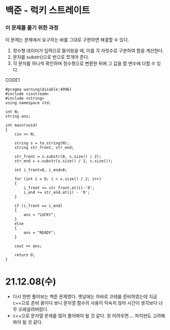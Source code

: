 # 백준 - 럭키 스트레이트

### 이 문제를 풀기 위한 과정
이 문제는 문제에서 요구하는 바를 그대로 구현하면 해결할 수 있다.
1. 정수형 데이터가 입력으로 들어왔을 때, 이를 각 자릿수로 구분하여 합을 계산한다.
2. 문자를 substr()으로 반으로 쪼개어 준다.
3. 각 문자를 하니씩 확인하며 정수형으로 변환한 뒤에 그 값을 합 변수에 더할 수 있다.

CODE1

    #pragma warning(disable:4996)
    #include <iostream>
    #include <string>
    using namespace std;

    int N;
    string ans;

    int main(void) 
    {
        cin >> N;

        string s = to_string(N);
        string str_front, str_end;
        
        str_front = s.substr(0, s.size() / 2);
        str_end = s.substr(s.size() / 2, s.size());
        
        int i_front=0, i_end=0;

        for (int i = 0; i < s.size() / 2; i++)
        {
            i_front += str_front.at(i)-'0';
            i_end += str_end.at(i) - '0';
        }

        if (i_front == i_end)
        {
            ans = "LUCKY";
        }
        else
        {
            ans = "READY";
        }

        cout << ans;

        return 0;
    }


# 21.12.08(수)
* 다시 한번 풀어보는 백준 문제였다. 옛날에는 자바로 코테를 준비하였는데 지금 c++으로 준비 중이다 보니 문자열 함수의 사용이 익숙치 않아 시간이 생각보다 너무 오래걸려버렸다.
* c++으로 문자열 문제를 많이 풀어봐야 될 것 같다. 정 어려우면.... 파이썬도 고려해 봐야 될 것 같다.